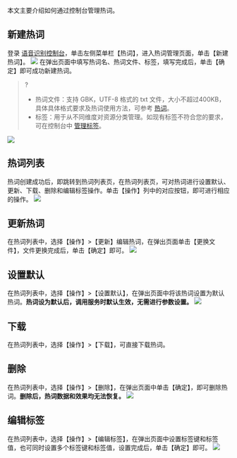 本文主要介绍如何通过控制台管理热词。

## 新建热词
登录 [语音识别控制台](https://console.cloud.tencent.com/asr)，单击左侧菜单栏【热词】，进入热词管理页面，单击【新建热词】。
![](https://main.qcloudimg.com/raw/b8587c2b8cca1a46eeb9bf62130c9ec6.png)
在弹出页面中填写热词名、热词文件、标签，填写完成后，单击【确定】即可成功新建热词。
>?
>- 热词文件：支持 GBK，UTF-8 格式的 txt 文件，大小不超过400KB，具体具体格式要求及热词使用方法，可参考 [热词](https://cloud.tencent.com/document/product/1093/40996)。
>- 标签：用于从不同维度对资源分类管理。如现有标签不符合您的要求，可在控制台中 [管理标签](https://console.cloud.tencent.com/tag/taglist)。
>
![](https://main.qcloudimg.com/raw/c81d560298e433322190a285e5e44ed5.png)

## 热词列表
热词创建成功后，即跳转到热词列表页，在热词列表页，可对热词进行设置默认、更新、下载、删除和编辑标签操作。单击【操作】列中的对应按钮，即可进行相应的操作。
![](https://main.qcloudimg.com/raw/e719a2e09a85e4780b94b48d22f9118b.png)

## 更新热词
在热词列表中，选择【操作】>【更新】编辑热词，在弹出页面单击【更换文件】，文件更换完成后，单击【确定】即可。
![](https://main.qcloudimg.com/raw/21adab3644b41eabd42d190b84425f0e.png)

## 设置默认
在热词列表中，选择【操作】>【设置默认】，在弹出页面中将该热词设置为默认热词。**热词设为默认后，调用服务时默认生效，无需进行参数设置。**
![](https://main.qcloudimg.com/raw/9ece6ae3beaf8893585379190eb5fb0f.png)

## 下载
在热词列表中，选择【操作】>【下载】，可直接下载热词。

## 删除
在热词列表中，选择【操作】>【删除】，在弹出页面中单击【确定】，即可删除热词。**删除后，热词数据和效果均无法恢复。**
![](https://main.qcloudimg.com/raw/928571e28428d68cb7411b6c11f7e6c7.png)

## 编辑标签
在热词列表中，选择【操作】>【编辑标签】，在弹出页面中设置标签键和标签值，也可同时设置多个标签键和标签值，设置完成后，单击【确定】即可。
![](https://main.qcloudimg.com/raw/1b98dd15e25d7b8bc265aae4852ac85c.png)


